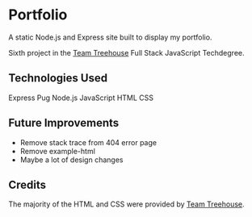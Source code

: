 # Portfolio
A static Node.js and Express site built to display my portfolio.

Sixth project in the [Team Treehouse](http://referrals.trhou.se/clarkwinters) Full Stack JavaScript Techdegree.

## Technologies Used
Express
Pug
Node.js
JavaScript
HTML
CSS

## Future Improvements
- Remove stack trace from 404 error page
- Remove example-html
- Maybe a lot of design changes

## Credits
The majority of the HTML and CSS were provided by [Team Treehouse](http://referrals.trhou.se/clarkwinters).